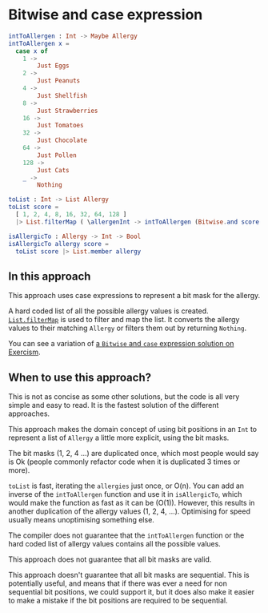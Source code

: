 # Bitwise and case expression

```elm
intToAllergen : Int -> Maybe Allergy
intToAllergen x =
  case x of
    1 ->
        Just Eggs
    2 ->
        Just Peanuts
    4 ->
        Just Shellfish
    8 ->
        Just Strawberries
    16 ->
        Just Tomatoes
    32 ->
        Just Chocolate
    64 ->
        Just Pollen
    128 ->
        Just Cats
    _ ->
        Nothing

toList : Int -> List Allergy
toList score =
  [ 1, 2, 4, 8, 16, 32, 64, 128 ]
  |> List.filterMap ( \allergenInt -> intToAllergen (Bitwise.and score allergenInt))

isAllergicTo : Allergy -> Int -> Bool
isAllergicTo allergy score =
  toList score |> List.member allergy
```

## In this approach

This approach uses case expressions to represent a bit mask for the allergy.

A hard coded list of all the possible allergy values is created.
[`List.filterMap`][list-filter-map] is used to filter and map the list.
It converts the allergy values to their matching `Allergy` or filters them out by returning `Nothing`.

You can see a variation of [a `Bitwise` and `case` expression solution on Exercism][bitwise-and-case-solution].

## When to use this approach?

This is not as concise as some other solutions, but the code is all very simple and easy to read.
It is the fastest solution of the different approaches.

This approach makes the domain concept of using bit positions in an `Int` to represent a list of `Allergy` a little more explicit, using the bit masks.

The bit masks (1, 2, 4 ...) are duplicated once, which most people would say is Ok (people commonly refactor code when it is duplicated 3 times or more).

`toList` is fast, iterating the `allergies` just once, or O(n).
You can add an inverse of the `intToAllergen` function and use it in `isAllergicTo`, which would make the function as fast as it can be (O(1)).
However, this results in another duplication of the allergy values (1, 2, 4, ...).
Optimising for speed usually means unoptimising something else.

The compiler does not guarantee that the `intToAllergen` function or the hard coded list of allergy values contains all the possible values.

This approach does not guarantee that all bit masks are valid.

This approach doesn't guarantee that all bit masks are sequential.
This is potentially useful, and means that if there was ever a need for non sequential bit positions, we could support it, but it does also make it easier to make a mistake if the bit positions are required to be sequential.

[list-filter-map]:
  https://package.elm-lang.org/packages/elm/core/latest/List#filterMap
  "List.filterMap documentation"
[bitwise-and-case-solution]:
  https://exercism.org/tracks/elm/exercises/allergies/solutions/jiegillet
  "Bitwise and List solution on exercism"

